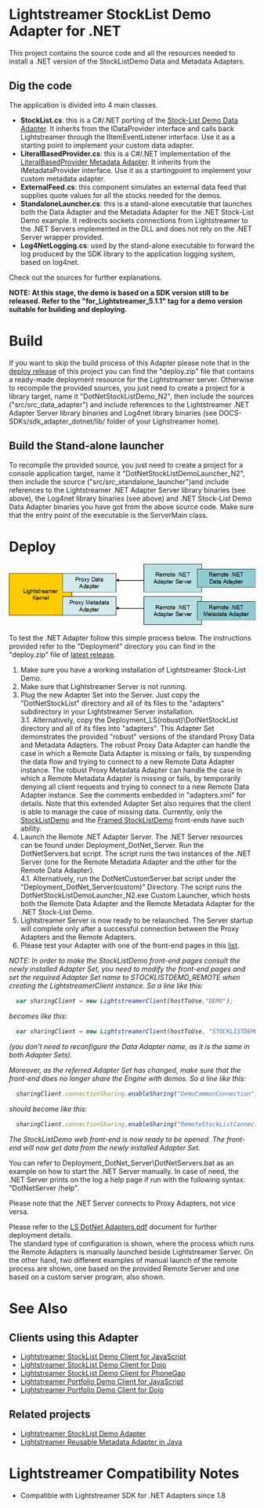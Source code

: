 # Lightstreamer StockList Demo Adapter for .NET #

This project contains the source code and all the resources needed to install a .NET version of the StockListDemo Data and Metadata Adapters.

## Dig the code ##
The application is divided into 4 main classes.

* <b>StockList.cs</b>: this is a C#/.NET porting of the [Stock-List Demo Data Adapter](https://github.com/Weswit/Lightstreamer-example-StockList-adapter-java). It inherits from the IDataProvider interface and calls back Lightstreamer through the IItemEventListener interface. Use it as a starting point to implement your custom data adapter.<br>
* <b>LiteralBasedProvider.cs</b>: this is a C#/.NET implementation of the [LiteralBasedProvider Metadata Adapter](https://github.com/Weswit/Lightstreamer-example-ReusableMetadata-adapter-java). It inherits from the IMetadataProvider interface. Use it as a startingpoint to implement your custom metadata adapter.<br>
* <b>ExternalFeed.cs</b>: this component simulates an external data feed that supplies quote values for all the stocks needed for the demos.
* <b>StandaloneLauncher.cs</b>: this is a stand-alone executable that launches both the Data Adapter and the Metadata Adapter for the .NET Stock-List Demo example. It redirects sockets connections from Lightstreamer to the .NET Servers implemented in the DLL and does not rely on the .NET Server wrapper provided.<br>
* <b>Log4NetLogging.cs</b>: used by the stand-alone executable to forward the log produced by the SDK library to the application logging system, based on log4net.<br>

Check out the sources for further explanations.

<b>NOTE: At this stage, the demo is based on a SDK version still to be released. Refer to the "for_Lightstreamer_5.1.1" tag for a demo version suitable for building and deploying.</b>

# Build #

If you want to skip the build process of this Adapter please note that in the [deploy release](https://github.com/Weswit/Lightstreamer-example-StockList-adapter-dotnet/releases) of this project you can find the "deploy.zip" file that contains a ready-made deployment resource for the Lightstreamer server.
Otherwise to recompile the provided sources, you just need to create a project for a library target, name it "DotNetStockListDemo_N2", then include the sources ("src/src_data_adapter") and include references to the Lightstreamer .NET Adapter Server library binaries and Log4net library binaries (see DOCS-SDKs/sdk_adapter_dotnet/lib/ folder of your Lighstreamer home).<br>

## Build the Stand-alone launcher ##
To recompile the provided source, you just need to create a project for a console application target, name it "DotNetStockListDemoLauncher_N2", then include the source ("src/src_standalone_launcher")and include references to the Lightstreamer .NET Adapter Server library binaries (see above), the Log4net library binaries (see above) and .NET Stock-List Demo Data Adapter binaries you have got from the above source code. Make sure that the entry point of the executable is the ServerMain class.

# Deploy #

![General Architecture](generalarchitecture.png)

To test the .NET Adapter follow this simple process below.
The instructions provided refer to the "Deployment" directory you can find in the "deploy.zip" file of [latest release](https://github.com/Weswit/Lightstreamer-example-StockList-adapter-dotnet/releases).

1. Make sure you have a working installation of Lightstreamer Stock-List Demo.
2. Make sure that Lightstreamer Server is not running.
3. Plug the new Adapter Set into the Server. Just copy the "DotNetStockList" directory and all of its files to the "adapters" subdirectory in your Lightstreamer Server installation.<br>
3.1. Alternatively, copy the Deployment_LS(robust)\DotNetStockList directory and all of its files into "adapters". This Adapter Set demonstrates the provided "robust" versions of the standard Proxy Data and Metadata Adapters. The robust Proxy Data Adapter can handle the case in which a Remote Data Adapter is missing or fails, by suspending the data flow and trying to connect to a new Remote Data Adapter instance. The robust Proxy Metadata Adapter can handle the case in which a Remote Metadata Adapter is missing or fails, by temporarily denying all client requests and trying to connect to a new Remote Data Adapter instance. See the comments embedded in "adapters.xml" for details. Note that this extended Adapter Set also requires that the client is able to manage the case of missing data. Currently, only the [StockListDemo](https://github.com/Weswit/Lightstreamer-example-StockList-client-javascript#stocklist-demo) and the [Framed StockListDemo](https://github.com/Weswit/Lightstreamer-example-StockList-client-javascript#framed-stocklist-demo) front-ends have such ability.
4. Launch the Remote .NET Adapter Server. The .NET Server resources can be found under Deployment_DotNet_Server. Run the DotNetServers.bat script. The script runs the two instances of the .NET Server (one for the Remote Metadata Adapter and the other for the Remote Data Adapter).<br>
4.1. Alternatively, run the DotNetCustomServer.bat script under the "Deployment_DotNet_Server(custom)" Directory. The script runs the DotNetStockListDemoLauncher_N2.exe Custom Launcher, which hosts both the Remote Data Adapter and the Remote Metadata Adapter for the .NET Stock-List Demo.
5. Lightstreamer Server is now ready to be relaunched. The Server startup will complete only after a successful connection between the Proxy Adapters and the Remote Adapters.
6. Please test your Adapter with one of the front-end pages in this [list](https://github.com/Weswit/Lightstreamer-example-StockList-adapter-dotnet#clients-using-this-adapter).

<i>NOTE: In order to make the StockListDemo front-end pages consult the newly installed Adapter Set, you need to modify the front-end pages and set the required Adapter Set name to STOCKLISTDEMO_REMOTE when creating the LightstreamerClient instance.
So a line like this:
```js
  var sharingClient = new LightstreamerClient(hostToUse,"DEMO");
```
becomes like this:
```js
  var sharingClient = new LightstreamerClient(hostToUse, "STOCKLISTDEMO_REMOTE");
```
(you don't need to reconfigure the Data Adapter name, as it is the same in both Adapter Sets).

Moreover, as the referred Adapter Set has changed, make sure that the front-end does no longer share the Engine with demos.
So a line like this:
```js
  sharingClient.connectionSharing.enableSharing("DemoCommonConnection","ls/","SHARE_SESSION", true);
```
should become like this:
```js
  sharingClient.connectionSharing.enableSharing("RemoteStockListConnection","ls/","SHARE_SESSION", true);
```
The StockListDemo web front-end is now ready to be opened. The front-end will now get data from the newly installed Adapter Set.</i>

You can refer to Deployment_DotNet_Server\DotNetServers.bat as an example on how to start the .NET Server manually.
In case of need, the .NET Server prints on the log a help page if run with the following syntax: "DotNetServer /help".

Please note that the .NET Server connects to Proxy Adapters, not vice versa.

Please refer to the [LS DotNet Adapters.pdf](http://www.lightstreamer.com/latest/Lightstreamer_Allegro-Presto-Vivace_5_1_Colosseo/Lightstreamer/DOCS-SDKs/sdk_adapter_dotnet/doc/DotNet%20Adapters.pdf) document for further deployment details.<br>
The standard type of configuration is shown, where the process which runs the Remote Adapters is manually launched beside Lightstreamer Server.
On the other hand, two different examples of manual launch of the remote process are shown, one based on the provided Remote Server and one based on a custom server program, also shown.
  
# See Also #

## Clients using this Adapter ##
* [Lightstreamer StockList Demo Client for JavaScript](https://github.com/Weswit/Lightstreamer-example-StockList-client-javascript)
* [Lightstreamer StockList Demo Client for Dojo](https://github.com/Weswit/Lightstreamer-example-StockList-client-dojo)
* [Lightstreamer StockList Demo Client for PhoneGap](https://github.com/Weswit/Lightstreamer-example-StockList-client-phonegap)
* [Lightstreamer Portfolio Demo Client for JavaScript](https://github.com/Weswit/Lightstreamer-example-Portfolio-client-javascript)
* [Lightstreamer Portfolio Demo Client for Dojo](https://github.com/Weswit/Lightstreamer-example-Portfolio-client-dojo)

## Related projects ##
* [Lightstreamer StockList Demo Adapter](https://github.com/Weswit/Lightstreamer-example-StockList-adapter-java)
* [Lightstreamer Reusable Metadata Adapter in Java](https://github.com/Weswit/Lightstreamer-example-ReusableMetadata-adapter-java)

# Lightstreamer Compatibility Notes #

- Compatible with Lightstreamer SDK for .NET Adapters since 1.8
